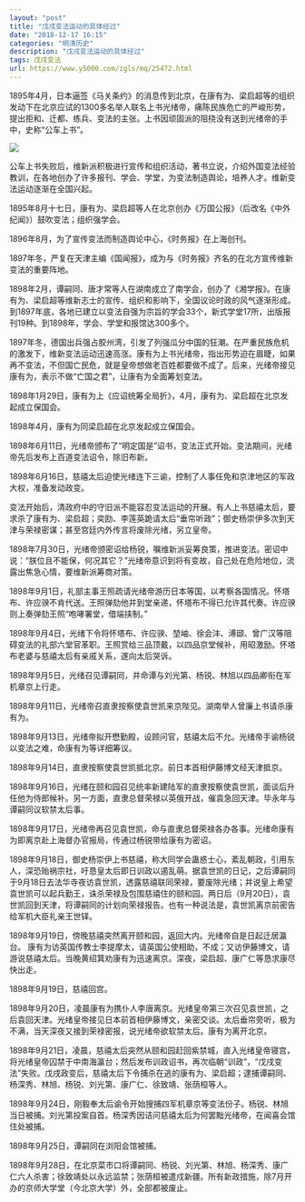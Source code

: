 ```yaml
---
layout: "post"
title: "戊戌变法运动的具体经过"
date: "2018-12-17 16:15"
categories: "明清历史"
description: "戊戌变法运动的具体经过"
tags: 戊戌变法
url: https://www.y5000.com/zgls/mq/25472.html
---
```






1895年4月，日本逼签《马关条约》的消息传到北京，在康有为、梁启超等的组织发动下在北京应试的1300多名举人联名上书光绪帝，痛陈民族危亡的严峻形势，提出拒和、迁都、练兵、变法的主张。上书因顽固派的阻挠没有送到光绪帝的手中，史称“公车上书”。

![](https://img.y5000.com/uploads/allimg/170912/8-1F912163434136.jpg)

公车上书失败后，维新派积极进行宣传和组织活动，著书立说，介绍外国变法经验教训，在各地创办了许多报刊、学会、学堂，为变法制造舆论，培养人才。维新变法运动逐渐在全国兴起。

1895年8月十七日，康有为、梁启超等人在北京创办《万国公报》（后改名《中外纪闻》）鼓吹变法；组织强学会。

1896年8月，为了宣传变法而制造舆论中心，《时务报》在上海创刊。

1897年冬，严复在天津主编《国闻报》，成为与《时务报》齐名的在北方宣传维新变法的重要阵地。

1898年2月，谭嗣同、唐才常等人在湖南成立了南学会，创办了《湘学报》。在康有为、梁启超等维新志士的宣传、组织和影响下，全国议论时政的风气逐渐形成。到1897年底，各地已建立以变法自强为宗旨的学会33个，新式学堂17所，出版报刊19种。到1898年，学会、学堂和报馆达300多个。

1897年冬，德国出兵强占胶州湾，引发了列强瓜分中国的狂潮。在严重民族危机的激发下，维新变法运动迅速高涨。康有为上书光绪帝，指出形势迫在眉睫，如果再不变法，不但国亡民危，就是皇帝想做老百姓都要做不成了。后来，光绪帝接见康有为，表示不做“亡国之君”，让康有为全面筹划变法。

1898年1月29日，康有为上《应诏统筹全局折》，4月，康有为、梁启超在北京发起成立保国会。

1898年4月，康有为同梁启超在北京发起成立保国会。

1898年6月11日，光绪帝颁布了“明定国是”诏书，变法正式开始。变法期间，光绪帝先后发布上百道变法诏令，除旧布新。

1898年6月16日，慈禧太后迫使光绪连下三谕，控制了人事任免和京津地区的军政大权，准备发动政变。

变法开始后，清政府中的守旧派不能容忍变法运动的开展。有人上书慈禧太后，要求杀了康有为、梁启超；奕劻、李莲英跪请太后“垂帘听政”；御史杨崇伊多次到天津与荣禄密谋；甚至宫廷内外传言将废除光绪，另立皇帝。

1898年7月30日，光绪帝颁密诏给杨锐，嘱维新派妥筹良策，推进变法。密诏中说：“朕位且不能保，何况其它？”光绪帝意识到将有变故，自己处在危险地位，流露出焦急心情，要维新派筹商对策。

1898年9月1日，礼部主事王照疏请光绪帝游历日本等国，以考察各国情况。怀塔布、许应骙不肯代送。王照弹劾他并到堂亲递，怀塔布不得已允许其代奏。许应骙则上奏弹劾王照“咆哮署堂，借端挟制。”

1898年9月4日，光绪下令将怀塔布、许应骙、堃岫、徐会沣、溥颋、曾广汉等阻碍变法的礼部六堂官革职。王照赏给三品顶戴，以四品京堂候补，用昭激励。怀塔布老婆与慈禧太后有亲戚关系，遂向太后哭诉。

1898年9月5日，光绪召见谭嗣同，并命谭与刘光第、杨锐、林旭以四品卿衔在军机章京上行走。

1898年9月11日，光绪帝召直隶按察使袁世凯来京陛见。湖南举人曾廉上书请杀康有为。

1898年9月13日，光绪帝拟开懋勤殿，设顾问官，慈禧太后不允。光绪帝手谕杨锐以变法之难，命康有为等详细筹议。

1898年9月14日，直隶按察使袁世凯抵北京。前日本首相伊藤博文经天津抵京。

1898年9月16日，光绪在颐和园召见统率新建陆军的直隶按察使袁世凯，面谈后升任他为侍郎候补。另一方面，直隶总督荣禄以英俄开战，催袁急回天津。毕永年与谭嗣同议软禁太后事。

1898年9月17日，光绪帝再召见袁世凯，命与直隶总督荣禄各办各事。光绪命康有为即离京赴上海督办官报局，传通过杨锐带给康有为密诏。

1898年9月18日，御史杨崇伊上书慈禧，称大同学会蛊惑士心，紊乱朝政，引用东人，深恐贻祸宗社，吁恳皇太后即日训政以遏乱萌。据袁世凯的日记，之后谭嗣同于9月18日去法华寺夜访袁世凯，透露慈禧联同荣禄，要废除光绪；并说皇上希望袁世凯可以起兵勤王，诛杀荣禄及包围慈禧住的颐和园。两日后（9月20日），袁世凯回到天津，将谭嗣同的计划向荣禄报告。也有一种说法是，袁世凯离京前密告给军机大臣礼亲王世铎。

1898年9月19日，傍晚慈禧突然离开颐和园，返回大内。光绪帝自是日起迁居瀛台。
康有为访英国传教士李提摩太，请英国公使相助，不成；又访伊藤博文，请游说慈禧太后。当晚黄绍箕劝康有为迅速离京。深夜，梁启超、康广仁等恳求康尽快出走。

1898年9月19日，慈禧回宫。

1898年9月20日，凌晨康有为携仆人李唐离京。光绪皇帝第三次召见袁世凯，之后袁回天津。光绪皇帝接见日本前首相伊藤博文，亲密交谈。太后垂帘旁听，极为不满，当天深夜又接到荣禄密报，说光绪帝欲软禁太后。康有为离开北京。

1898年9月21日，凌晨，慈禧太后突然从颐和园赶回紫禁城，直入光绪皇帝寝宫，将光绪皇帝囚禁于中南海瀛台；然后发布训政诏书，再次临朝“训政”，“戊戌变法”失败。戊戌政变后，慈禧太后下令捕杀在逃的康有为、梁启超；逮捕谭嗣同、杨深秀、林旭、杨锐、刘光第、康广仁、徐致靖、张荫桓等人。

1898年9月24日，刚毅奉太后谕令开始搜捕四军机章京等变法份子。杨锐、林旭当日被捕。刘光第投案自首。杨深秀因诘问慈禧太后为何罢黜光绪帝，在闻喜会馆住处被捕。

1898年9月25日，谭嗣同在浏阳会馆被捕。

1898年9月28日，在北京菜市口将谭嗣同、杨锐、刘光第、林旭、杨深秀、康广仁六人杀害；徐致靖处以永远监禁；张荫桓被遣戍新疆。所有新政措施，除7月开办的京师大学堂（今北京大学）外，全部都被废止。
